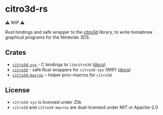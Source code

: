 # citro3d-rs

⚠️ WIP ⚠️

Rust bindings and safe wrapper to the [citro3d](https://github.com/devkitPro/citro3d)
library, to write homebrew graphical programs for the Nintendo 3DS.

## Crates

* [`citro3d-sys`](./citro3d-sys) - C bindings to `libcitro3d`
  ([docs](https://rust3ds.github.io/citro3d-rs/crates/citro3d))
* [`citro3d`](./citro3d) - safe Rust wrappers for `citro3d-sys` (WIP)
  ([docs](https://rust3ds.github.io/citro3d-rs/crates/citro3d_sys))
* [`citro3d-macros`](./citro3d-macros/) – helper proc-macros for `citro3d`

## License

* `citro3d-sys` is licensed under Zlib
* `citro3d` and `citro3d-macros` are dual-licensed under MIT or Apache-2.0
